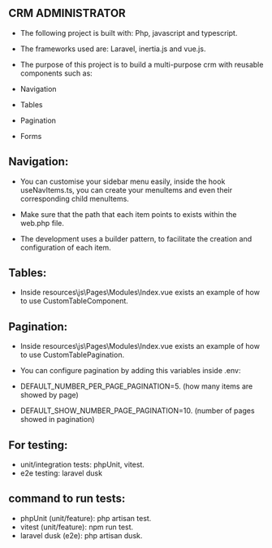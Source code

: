 ## CRM ADMINISTRATOR

- The following project is built with: Php, javascript and typescript.

- The frameworks used are: Laravel, inertia.js and vue.js.

- The purpose of this project is to build a multi-purpose crm with reusable components such as:

- Navigation
- Tables
- Pagination
- Forms

## Navigation:

- You can customise your sidebar menu easily, inside the hook useNavItems.ts, you can create your menuItems and even their corresponding child menuItems.

- Make sure that the path that each item points to exists within the web.php file.

- The development uses a builder pattern, to facilitate the creation and configuration of each item.

## Tables:

- Inside resources\js\Pages\Modules\Index.vue exists an example of how to use CustomTableComponent.

## Pagination:

- Inside resources\js\Pages\Modules\Index.vue exists an example of how to use CustomTablePagination.

- You can configure pagination by adding this variables inside .env:

- DEFAULT_NUMBER_PER_PAGE_PAGINATION=5. (how many items are showed by page)
- DEFAULT_SHOW_NUMBER_PAGE_PAGINATION=10. (number of pages showed in pagination)

## For testing:

- unit/integration tests: phpUnit, vitest.
- e2e testing: laravel dusk

## command to run tests:

- phpUnit (unit/feature): php artisan test.
- vitest (unit/feature): npm run test.
- laravel dusk (e2e): php artisan dusk.
